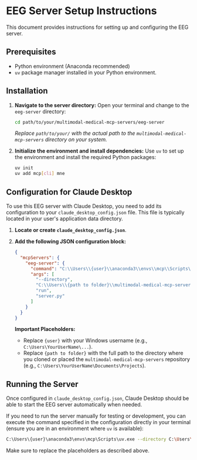 # EEG Server Setup Instructions

This document provides instructions for setting up and configuring the EEG server.

## Prerequisites

- Python environment (Anaconda recommended)
- `uv` package manager installed in your Python environment.

## Installation

1.  **Navigate to the server directory:**
    Open your terminal and change to the `eeg-server` directory:
    ```bash
    cd path/to/your/multimodal-medical-mcp-servers/eeg-server
    ```
    *Replace `path/to/your/` with the actual path to the `multimodal-medical-mcp-servers` directory on your system.*

2.  **Initialize the environment and install dependencies:**
    Use `uv` to set up the environment and install the required Python packages:
    ```bash
    uv init
    uv add mcp[cli] mne
    ```

## Configuration for Claude Desktop

To use this EEG server with Claude Desktop, you need to add its configuration to your `claude_desktop_config.json` file. This file is typically located in your user's application data directory.

1.  **Locate or create `claude_desktop_config.json`**.

2.  **Add the following JSON configuration block:**

    ```json
    {
      "mcpServers": {
        "eeg-server": {
          "command": "C:\\Users\\{user}\\anaconda3\\envs\\mcp\\Scripts\\uv.exe",
          "args": [
            "--directory",
            "C:\\Users\\{path to folder}\\multimodal-medical-mcp-servers\\eeg-server",
            "run",
            "server.py"
          ]
        }
      }
    }
    ```

    **Important Placeholders:**
    *   Replace `{user}` with your Windows username (e.g., `C:\Users\YourUserName\...`).
    *   Replace `{path to folder}` with the full path to the directory where you cloned or placed the `multimodal-medical-mcp-servers` repository (e.g., `C:\Users\YourUserName\Documents\Projects`).


## Running the Server

Once configured in `claude_desktop_config.json`, Claude Desktop should be able to start the EEG server automatically when needed.

If you need to run the server manually for testing or development, you can execute the command specified in the configuration directly in your terminal (ensure you are in an environment where `uv` is available):

```bash
C:\Users\{user}\anaconda3\envs\mcp\Scripts\uv.exe --directory C:\Users\{path to folder}\multimodal-medical-mcp-servers\eeg-server run server.py
```
Make sure to replace the placeholders as described above.